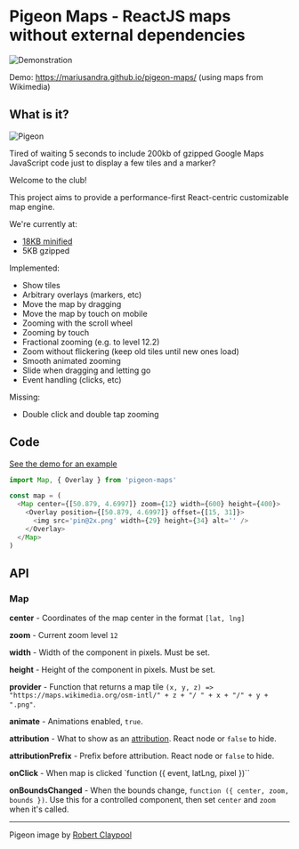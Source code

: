 # Pigeon Maps - ReactJS maps without external dependencies

![Demonstration](https://github.com/mariusandra/pigeon-maps/blob/master/demonstration.gif?raw=true)

Demo: https://mariusandra.github.io/pigeon-maps/ (using maps from Wikimedia)

## What is it?

![Pigeon](https://github.com/mariusandra/pigeon-maps/blob/master/pigeon.jpg?raw=true)

Tired of waiting 5 seconds to include 200kb of gzipped Google Maps JavaScript code just to display a few tiles and a marker?

Welcome to the club!

This project aims to provide a performance-first React-centric customizable map engine.

We're currently at:
- [18KB minified](https://raw.githubusercontent.com/mariusandra/pigeon-maps/master/static/demo.bundle.js)
- 5KB gzipped

Implemented:

- Show tiles
- Arbitrary overlays (markers, etc)
- Move the map by dragging
- Move the map by touch on mobile
- Zooming with the scroll wheel
- Zooming by touch
- Fractional zooming (e.g. to level 12.2)
- Zoom without flickering (keep old tiles until new ones load)
- Smooth animated zooming
- Slide when dragging and letting go
- Event handling (clicks, etc)

Missing:

- Double click and double tap zooming

## Code

[See the demo for an example](https://github.com/mariusandra/pigeon-maps/tree/master/demo)

```js
import Map, { Overlay } from 'pigeon-maps'

const map = (
  <Map center={[50.879, 4.6997]} zoom={12} width={600} height={400}>
    <Overlay position={[50.879, 4.6997]} offset={[15, 31]}>
      <img src='pin@2x.png' width={29} height={34} alt='' />
    </Overlay>
  </Map>
)
```

## API

### Map

**center** - Coordinates of the map center in the format `[lat, lng]`

**zoom** - Current zoom level `12`

**width** - Width of the component in pixels. Must be set.

**height** - Height of the component in pixels. Must be set.

**provider** - Function that returns a map tile `(x, y, z) => "https://maps.wikimedia.org/osm-intl/" + z + "/ " + x + "/" + y + ".png"`.

**animate** - Animations enabled, `true`.

**attribution** - What to show as an [attribution](https://www.openstreetmap.org/copyright). React node or `false` to hide.

**attributionPrefix** - Prefix before attribution. React node or `false` to hide.

**onClick** - When map is clicked `function ({ event, latLng, pixel })``

**onBoundsChanged** - When the bounds change, `function ({ center, zoom, bounds })`. Use this for a controlled component, then set `center` and `zoom` when it's called.


---

Pigeon image by [Robert Claypool](https://www.flickr.com/photos/35106989@N08/7934833110/in/photolist-d6b6rq-9Mukwr-7ZmKb4-fGmwjr-j88Kou-8rMH5s-fhVDED-bMKvR8-o1g6uD-6ymdPD-fXtb7c-pfRt2D-dAChga-cJnQWu-f8EZou-9kcduE-oGhwp5-fGD6YW-dSLETS-anJCUh-98SLJQ-7bkuhT-4uSjrb-bfg6HB-qs9sHM-4gYYBL-q4GXdw-a4gKa9-iWxwyC-4HwW6X-auscdw-9mxYrg-9s659U-X7Nvz-dqcKc2-nE1XAU-qbXkKQ-4RpEww-cwxt6A-5HMS77-mGNr2K-aGjzm4-6AUdCU-9qyyvt-ceov6E-5APWsT-9mB1Hw-emfCwt-bFSixV-4dn3Cs)
